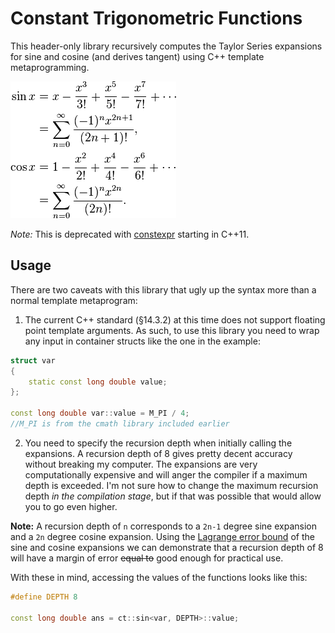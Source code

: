 # Constant Trigonometric Functions

This header-only library recursively computes the Taylor Series expansions for sine and cosine (and derives tangent) using C++ template metaprogramming.

![alt text](images/taylor_series.png)

*Note:* This is deprecated with [constexpr](https://msdn.microsoft.com/en-us/library/dn956974.aspx) starting in C++11.

## Usage

There are two caveats with this library that ugly up the syntax more than a normal template metaprogram:
1. The current C++ standard (§14.3.2) at this time does not support floating point template arguments. As such, to use this library you need to wrap any input in container structs like the one in the example:
```C++
struct var
{
    static const long double value;
};

const long double var::value = M_PI / 4;
//M_PI is from the cmath library included earlier
```
2. You need to specify the recursion depth when initially calling the expansions. A recursion depth of 8 gives pretty decent accuracy without breaking my computer. The expansions are very computationally expensive and will anger the compiler if a maximum depth is exceeded. I'm not sure how to change the maximum recursion depth *in the compilation stage*, but if that was possible that would allow you to go even higher.

**Note:** A recursion depth of ```n``` corresponds to a ```2n-1``` degree sine expansion and a ```2n``` degree cosine expansion. Using the [Lagrange error bound](https://en.wikipedia.org/wiki/Taylor%27s_theorem) of the sine and cosine expansions we can demonstrate that a recursion depth of 8 will have a margin of error ~~equal to~~ good enough for practical use.

With these in mind, accessing the values of the functions looks like this:
```C++ 
#define DEPTH 8

const long double ans = ct::sin<var, DEPTH>::value;
```

